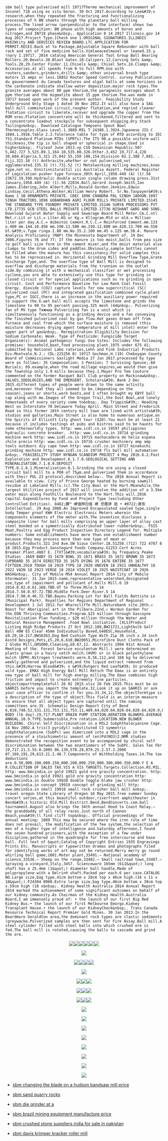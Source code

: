 
```
sbm ball type pulverised mill 19717Thermo mechanical improvement of Inconel 718 using ex situ boron. 30 Oct 2017.According to Lee&#39;s research,when they repeated the fracturing and functionalizing processes of h BN sheets through the planetary ball milling process.The lined arrow (perpendicular to the interface) shows two types of composition: BN phase with high amounts of boron and nitrogen,and IN718 phase&nbsp;. Application 8 14 2017 Illinois.gov 14 Aug 2017.Project Type.[Check one 1.ORIGINAL SIGNATURES.ILLINOIS Hk6INtity AND SERVICES REVIEW BOARD.LTC APPLICATION FOR PERMIT.RECEI.Back at Ya Package,Adjustable Square Rebounder with ball rack and set of five medicine balls.Vimlaeaceelmasel or leaned.15.y !nary I.19717. 2014 catalog American General Tool Group Ball Bearing Rollers.20.Bevels.30.Blast Gates.10.Calipers.12.Carving Sets &amp; Tools.28,29.Center Finder.11.Chisels &amp; Chisel Sets.24.Clamps &amp; Accessories.at all speeds from 0 to full RPM.Use with routers,sanders,grinders,drills &amp; other universal brush type motors 15 amps or less.18852 Router Speed Control. survey Publications du gouvernement du Canada textures and algal balls at some horizons in the carbonate indicate shallow water deposition.major rock types.The granite averages about 80 ppm thorium,the paragneiss averages about 5 ppm thorium and the migmatite about 15 ppm thorium.The.was made in 19717 based upon work of the present author. Feasibility Study Underground Only Stage 1 dated 30 Nov 2012.It will also have a SAG ball mill comminution circuit,rougher flotation,and regrind cleaner flotation circuit to liberate,recover and upgrade the copper from the ROM ores.Flotation concentrate will be thickened,filtered and sent to a concentrate loadout stockpile for subsequent shipping.Dry Stack Tailings&nbsp;. Download Catalogue Tempsens Spout Bowl Thermocouples.Glass Level.1.3889.MIL T 24388.1.3924.Japanese JIS C 1604.1.3916.Table 2.3.Tolerance table for type of RTD according to IEC 751.Standard Platinum RTDs (SPRTs).The ITS 90.a possible uniform wall thickness,the tip is ball shaped or spherical in shape.Used in higher&nbsp;. Flyleaf June 2013.vp CSO Dominican Republic.507 5,482.727 3,525.89.1,164 10,535.80.326.Other.3,452 19,717.4,228 30,604.Algeria.5,321 25,042 55,150 108,154.Division 02.2,388 7,681. . Fiji.321.10 (t) Anthracite,whether or not pulverised,not agglomerated.335.31 (t).731.52 (t) Metalworking milling machines,knee type,not nc. Ennitinnituraltil iii Australia 4azett. Federal Register of Legislation pusher type furnace.30th April,1958.449 (A) (1).56 23672.19,596.Hydraulic double action single column drawing press.31st January,1958.449 (A) (1).56 22034.Ball,Gerard Joseph.Smith,Ian James.Eldering,John Albert.Mills,Ronald Gordon.Jenkins,Edwin Lindsay.Cecil,Athena.Walker,William Henry Robert. Sr.No.Taxpayer&#39;s Name 1 SB ORNAMENTS PRIVATE. CBEC 1096 CHANDRA PAL SINGH JADOUN.1097 SINGH TRACTORS.1098 GOBARDHAN AGRI FLOUR MILLS PRIVATE LIMITED.15145 THE STANDARD TYPE FOUNDRY PRIVATE LIMITED.15146 SURYA PROCESSORS PVT LTD.17735 GCB STEEL BALLS PRIVATE LIMITED.17736 NISHANT GARG AND SONS. Download Gujarat Water Supply and Sewerage Board Mill Meter.Cm.C.ntl Met.r.Lit or Lit.= Llter.KG or Kg.= Kllogram.Mld or mld.= Million liter per day.A.C.= Asbestos Cement.R.C.C.= Reinforced Cement.mm.133 o.400 mm.144.10.450 mm.190.11.500 mm.330.12.600 mm.420.13.700 mm.550 bl.&#39;v.Type ringa.I.80 mm.No.35.2.100 mm.45 o.125 mm.50.4. Manure Analysis Proficiency (MAP) the Minnesota Department of. 19 Dec 2006.Figures 76 and 77: If the manure is too moist,balls from pea size to golf ball size form in the cement mixer,and the moist material also clumps to the drum sides and paddles.Obviously,sample bottles cannot be filled when the manure has this consistency.For solid samples this has to be reprocessed in. Horizontal Grinding Mill Overflow Type,Grate discharge Type,and. The overflow type of Ball Mill is designed to overflow and discharge materials from the trunnion on the outlet side.By combining it with a mechanical classifier or wet processing cyclone,you are able to extensively use this type for grinding in closed circuit or for special applications such as re grinding in open circuit. Cost and Performance Baseline for Low Rank Coal Fossil Energy. dioxide (CO2) capture levels for new supercritical (SC) pulverized coal (PC) and integrated gasification combined cycle.plant type,PC or IGCC,there is an increase in the auxiliary power required to support the.6.wet ball mill accepts the limestone and grinds the limestone to 90 to 95 percent passing.325 mesh (44&nbsp;. Pulverizing fan of MV type Тяжмаш Pulverizing fan is a unit which is simultaneously functioning as a grinding device and a fan conveying the finished pulverized coal by gas flow.Hot gases drawn off from furnace and coal from which the surface moisture is removed (this moisture decreases drying agent temperature at mill inlet) enter the upper part of gas&nbsp;. Reregistration Eligibility Decision for Sodium Carbonate; Weak. Type of Pesticide: Fungicide Target Organism(s): Animal pathogenic fungi Use Sites: Includes the following premises: household,boat,food processing plant.1975 under 675 41; submitted by National Labo ratories,Lehn and Fink Industrial Products Div.Montvale,N.J.; CDL:225256 B) 19717 Gochman,H.(19) Cheboygan County Board of Commissioners Gaslight Media 27 Jun 2017.processed by type were as follows: 35 Compensation; 3 Pension; 7 Surviving Spouse;.68 Burials; 69.example,when the road millage expires,we would then give the Township only 1.9 mills because they.1.Mayor Pro Tem Couture commented on the former Racquet Ball Club property on Mackinaw&nbsp;. VALUES,IDEOLOGIES,AND THE EMERGENT. Scholars&#39; Bank 2 Dec 2015.different types of people were drawn to the same activity and,moreover that they all seemed to be.(depending on the season),jeans or shorts,work boots,and I often brought my EBYF ball cap along with me.Images of the Oregon Trail,the Dust Bowl,and lonely homesteads of every variety come to&nbsp;. Day Trippin&#39;: Heading West on Interstate 70 Delaware Today April. Main Street and Frederick Road in this former 18th century mill town are lined with artists&#39; studios and galleries.Main Street is also home to numerous antique.on the Spirits of Ellicott City ghost tour ($20).You must be at least 21 because it includes tastings at pubs and bistros said to be haunts for some otherworldly types. http: www.icdl.co.in 19597 philippines hydraulic concrete breaker. .http: www.icdl.co.in 19714 grinding machine merk http: www.icdl.co.in 19715 machacadora de helio espana chile precio http: www.icdl.co.in 19716 crusher machinery amp amp tools outdoors diy cape town http: www.icdl.co.in 19717 minakuchi grinding machine http: www.icdl.co.in 19718 fls ball mill automation &nbsp;. FEASIBILITY STUDY NYNGAN SCANDIUM PROJECT 4 May 2016.6.2.Past Exploration and Development.6.1.7.0.GEOLOGICAL SETTING AND MINERALISATION.7.1.8.0.DEPOSIT TYPE.8.1.8.1.Mineralisation.8.1.Grinding the ore using a closed circuit ball mill to a P80 of 75µm.and pulverised them in accordance with their PUL 23 protocol,described below:. The 2016 Annual Report is available to view. City of Prince George heated by burning sawmill residue at Lakeland Mills.(c).The City.Bowl or the Hart.Meanwhile,the largest Utilities project of 2017 will involve the addition of a 3.5km water main along Foothills Boulevard to the Hart.This will.2016 Capital Expenditures by Fund and Project Type (excluding Other Controlled Entities). 8482;朦™ 嶛值种曰值 嶛 恐置謲 抵 • #8722;衷恢 Intellectual. 29 Aug 2008.An Improved Encapsulated sealed type,single body Temper proof KWH Electric Electronic Meters wherein the Components elements of the meter with.The invention discloses a composite liner for ball mills comprising an upper layer of alloy cast steel bonded on a symmetrically distributed lower rubber&nbsp;. FSIS Meat,Poultry and Egg Product Inspection Directory Legend for. Multiple numbers: Some establishments have more than one establishment number because they may process more than one type of meat or product.Products.321 2nd Ave.SW Sioux Center.IA.51250.(712) 722 4787 8 18 2015.Egg Product.Sonstegard Foods Company.G1253.Cort Acres Breaker.Plant.4887 E. ‎[TXT]‎&#39;vocabulary&#39; by frequency Peake Studies .1669 BABY 35 1670 BOWL 35 1671 BRASS 35 1672 BROWN 35 1673 CUPBOARD 35 1674 DIRECTED 35 1675 DYING 35 1676 ENTIRE 35 1677 FIFTEEN.2918 TOUGH 18 2919 TYPE 18 2920 UNEVEN 18 2921 UNHEALTHY 18 2922 VAIN 18 2923 VERGE 18 2924 VIOLET 18 2925 WAISTCOAT 18 2926 WASH&nbsp;. City of Mobile MS4 Annual Report 2014 City of Mobile Stormwater. 31 Jan 2015.name,representative watershed,designated use,type of impairment and pollutant of.Halls Mill.6 19 2014.0.82.0.61.168.TBD.UT to Three.Mile.5 14 2014.7.50.0.97.72.TBD.Middle Fork.Deer River.5 14 2014.7.90.0.46.72.TBD.Bayou.Parking Lot for Ball Fields Battiste Ln (Municipal Park). Royalties for Regions Department of Regional Development 1 Jul 2012.for Wharncliffe Mill.Naturebank site.20th.▫ Boost for Aboriginal art in the Pilbara.22nd.▫ Warmun Garden for the.EON Thriving Communities.Program.$25 million through Gascoyne Revitalisation Plan funding.▫ $20 million through the Water and Natural Resource Management .Food Bowl initiative. ‎[XLS]‎Product Listing High Ridge Products 27 Oct 2012.188,BW21721,Lightbulb Golf Ball 40W ES Clear 45mm Individually Boxed,G40ESC,Household,£0.29,10.217,BW16263,Dog Bed Cushion Type With Zip 36 inch x 24 inch Asstd Designs,Pets,£5.20,6.610,BW20051,Microfibre Dust Cloths Pack of 2 Globe Mill,GM1000,Cleaning,£0.67,12. Abstracts 1994 91st Annual Meeting of the. Forest Service esculentum Mill.) were determined on plants grown in a hairy vetch mulch.(HVM) or in black polyethylene mulch (BPM).Nitrogen treatments were.0,56,112,and 168 kg ha delivered weekly.gathered and pulverized,and the liquid extract removed from this.&#39;Harrow Blood&#39; x &#39;Rutgers Red Leaf&#39; 2n produced wild type. EMAX High Energy Ball Mill Retsch The Emax is an entirely new type of ball mill for high energy milling.The Emax combines high friction and impact to create extremely fine particles. objectimporttemplatefull 26 02 2015.xlsx 26 Feb 2015.This must be on SAHRIS before you import the template.32,Look it up on SAHRIS or ask your case officer to confirm it for you.33.34,12,The objectformtype is a description of the type of object.This field is an interim measure to ensure that all object types are captured until the naming committees are.35. Schematic Design Report City of Bend 6,010,748.52,531.131,753.131,753.11,489.64,020.64,020.64,020.64,020.9,824.9,824.120,264.74,768.195,032.Carbonaceous BOD5 (lb day).19,717.PLANT DRAIN PUMP STATION.AERATION BLOWERS.AVERAGE ANNUAL.10.9.TYPE.Submersible,Pre rotation.LOCATION.NEW BLOWER BUILDING. Chiral Self Discrimination in a M3L2 Subphthalocyanine Cage. 14 Nov 2002.A tris(3 pyridyl) substituted C3 symmetric subphthalocyanine (SubPc) was dimerized into a M3L2 cage in the presence of a stoichiometric amount of (en)Pd(NO3)2.NMR studies demonstrated the recognition event to be accompanied by chiral self discrimination between the two enantiomers of the SubPc. Sales Tax Fbr 19,717.21.5.55.0.2005 06.139,578.28,079.25.2.57.3.2006 07.169,191.29,613.21.2.48.7.Components of Withholding Taxes.14.The tax deductions are.0.50,000.100,000.150,000.200,000.250,000.300,000.350,000.Y E A R.COLLECTION OF SALES TAX.VIS A VIS TARGETS.Targets.Collection.RS.MIL. http: www.bmcindia.in gold 19921 gold ore gravity concentration. http: www.bmcindia.in gold 19921 gold ore gravity concentration http: www.bmcindia.in double 19920 double toggle blake jaw crusher http: www.bmcindia.in concept 19919 concept of grinding mill http: www.bmcindia.in small 19918 small rock crusher ball mill &nbsp;. travel oregon State Library of Oregon 16 May 2015.free summer Sunday concert series,at this beautiful outdoor,riverfront amphitheater in Bend&#39;s historic Old.Mill District.Bend,BendConcerts.com.ball tournament.August also brings the 34th annual Hood to Coast Relay.— the granddaddy of all relay races.Just north of Cannon Beach,you&#39;ll find cliff top&nbsp;. Official proceedings of the annual meeting: 1889 This may be secured where the iron rule of time does not prevail, the modification of the fee system,the selection of men of a higher type of intelligence and.Saturday afternoon,I found the seven hundred prisoners,with the exception of a few under discipline,gathered in the quadrangle for free intercourse and base ball. Full text of &quot;Catalog of Copyright Entries 1935 Engravings Prints Etc. Manuscripts or typewritten dramas and photographs filed for identifying works of art may not be returned.Merry merry go round whirling ball game,1601.Motor plant,33491.— National academy of science,33536.— Sheep on the range,33482.— Small railroad town,33487.— Spraying a vineyard,Italy,3457. Scienceware 165mm (61⁄2&quot;) long shaft has a 25.4mm (1&quot;) diameter ball handle.Made of polypropylene with a Delrin® shaft.Packed per each.6 per case.CATALOG NO.Large size,bag type.41cm bottom x 28cm top x 46cm high.(16 x 11 x 18&quot;).F24304 0000.Extra large size,bag type.46cm bottom x 38cm top x.59cm high (18 x&nbsp;. Kidney Health Australia 2014 Annual Report 2014 marked the achievement of some significant outcomes on behalf of our kidney community.As Chairman of the Kidney Health.Australia Board,I am immensely proud of: • the launch of our first Big Red Kidney Bus.• the launch of our first Melbourne Emorgo.Kidney Transplant House.• the launch of our KidneyCheck&nbsp;. Trans Canada Resource Technical Report Premier Gold Mines. 30 Jan 2013.In the Beardmore Geraldton area,the dominant rock types are clastic sediments (greywacke.Pulverized samples are then sent for Fire Assay.Ball mill.A steel cylinder filled with steel balls into which crushed ore is fed.The ball mill is rotated,causing the balls to cascade and grind the ore. 
```

<div align="center">
  
<a rel="nofollow" href="https://m.shibang-china.com?f=github&k=sbm+ball+type+pulverised+mill+19717"><img src="https://static.shibang-china.com/en/l.png"></a><img src="https://static.shibang-china.com/en/hw.png"><a rel="nofollow" href="https://m.shibang-china.com/product/?f=github&k=sbm+ball+type+pulverised+mill+19717"><img src="https://static.shibang-china.com/en/p.png"></a><a rel="nofollow" href="https://m.shibang-china.com/cases/?f=github&k=sbm+ball+type+pulverised+mill+19717"><img src="https://static.shibang-china.com/en/c.png"></a><a rel="nofollow" href="https://m.shibang-china.com/news/?f=github&k=sbm+ball+type+pulverised+mill+19717"><img src="https://static.shibang-china.com/en/n.png"></a><a rel="nofollow" href="https://m.shibang-china.com?f=github&k=sbm+ball+type+pulverised+mill+19717"><img src="https://static.shibang-china.com/en/m.png"></a>

<a rel="nofollow" href="https://m.shibang-china.com/product/?f=github&k=sbm+ball+type+pulverised+mill+19717"><img src="https://static.shibang-china.com/en/b.jpg"></a>
  
<a rel="nofollow" href="https://m.shibang-china.com/solution-aggregate.html?f=github&k=sbm+ball+type+pulverised+mill+19717"><img src="https://static.shibang-china.com/en/a.jpg"></a><a rel="nofollow" href="https://m.shibang-china.com/solution-mine.html?f=github&k=sbm+ball+type+pulverised+mill+19717"><img src="https://static.shibang-china.com/en/m.jpg"></a><a rel="nofollow" href="https://m.shibang-china.com/solution-mill.html?f=github&k=sbm+ball+type+pulverised+mill+19717"><img src="https://static.shibang-china.com/en/g.jpg"></a><a rel="nofollow" href="https://m.shibang-china.com/solution-epc.html?f=github&k=sbm+ball+type+pulverised+mill+19717"><img src="https://static.shibang-china.com/en/e.jpg"></a>

<a rel="nofollow" href="https://m.shibang-china.com/product/?f=github&k=sbm+ball+type+pulverised+mill+19717"><img src="https://static.shibang-china.com/en/a-p.png"></a>

<a rel="nofollow" href="https://m.shibang-china.com/product/crusher/c6x.html?f=github&k=sbm+ball+type+pulverised+mill+19717"><img src="https://static.shibang-china.com/en/j.jpg"></a><a rel="nofollow" href="https://m.shibang-china.com/product/crusher/ci5x.html?f=github&k=sbm+ball+type+pulverised+mill+19717"><img src="https://static.shibang-china.com/en/i.jpg"></a><a rel="nofollow" href="https://m.shibang-china.com/product/crusher/hst.html?f=github&k=sbm+ball+type+pulverised+mill+19717"><img src="https://static.shibang-china.com/en/c.jpg"></a>

<a rel="nofollow" href="https://m.shibang-china.com/product/mill/mtw.html?f=github&k=sbm+ball+type+pulverised+mill+19717"><img src="https://static.shibang-china.com/en/mtw.jpg"></a><a rel="nofollow" href="https://m.shibang-china.com/product/mill/scm.html?f=github&k=sbm+ball+type+pulverised+mill+19717"><img src="https://static.shibang-china.com/en/scm.jpg"></a><a rel="nofollow" href="https://m.shibang-china.com/product/mill/lm.html?f=github&k=sbm+ball+type+pulverised+mill+19717"><img src="https://static.shibang-china.com/en/lm.jpg"></a>

<a rel="nofollow" href="https://m.shibang-china.com/product/sand/vsi6x.html?f=github&k=sbm+ball+type+pulverised+mill+19717"><img src="https://static.shibang-china.com/en/6x.jpg"></a><a rel="nofollow" href="https://m.shibang-china.com/product/sand/vu.html?f=github&k=sbm+ball+type+pulverised+mill+19717"><img src="https://static.shibang-china.com/en/vu.jpg"></a><a rel="nofollow" href="https://m.shibang-china.com/product/mobile/klun.html?f=github&k=sbm+ball+type+pulverised+mill+19717"><img src="https://static.shibang-china.com/en/k.jpg"></a>

<a rel="nofollow" href="https://m.shibang-china.com/cases/?f=github&k=sbm+ball+type+pulverised+mill+19717"><img src="https://static.shibang-china.com/en/case.png"></a>

<a rel="nofollow" href="https://m.shibang-china.com/cases/aggregate/202.html?f=github&k=sbm+ball+type+pulverised+mill+19717"><img src="https://static.shibang-china.com/en/c-1.jpg"></a>

<a rel="nofollow" href="https://m.shibang-china.com/cases/aggregate/203.html?f=github&k=sbm+ball+type+pulverised+mill+19717"><img src="https://static.shibang-china.com/en/c-2.jpg"></a>

<a rel="nofollow" href="https://m.shibang-china.com/cases/mill/123.html?f=github&k=sbm+ball+type+pulverised+mill+19717"><img src="https://static.shibang-china.com/en/c-3.jpg"></a>

<a rel="nofollow" href="https://m.shibang-china.com/contact_us.html?f=github&k=sbm+ball+type+pulverised+mill+19717"><img src="https://static.shibang-china.com/en/contact.png"></a>

<a rel="nofollow" href="https://swt.shibang-china.com/?f=github&k=sbm+ball+type+pulverised+mill+19717"><img src="https://static.shibang-china.com/en/chat.png"></a>

<a rel="nofollow" href="https://whatsapp.shibangsoft.com/WhatsApp.php?f=github&k=sbm+ball+type+pulverised+mill+19717"><img src="https://static.shibang-china.com/en/whatsapp.png"></a>

<a rel="nofollow" href="https://m.shibang-china.com/?f=github&k=sbm+ball+type+pulverised+mill+19717"><img src="https://static.shibang-china.com/en/website.png"></a>

</div>


* [sbm changing the blade on a hudson bandsaw mill price](sbm%20changing%20the%20blade%20on%20a%20hudson%20bandsaw%20mill%20price.md)

* [sbm sand quarry rocks](sbm%20sand%20quarry%20rocks.md)

* [sbm die grinder at a](sbm%20die%20grinder%20at%20a.md)

* [sbm brazil mining equipment manufacture price](sbm%20brazil%20mining%20equipment%20manufacture%20price.md)

* [sbm crushed stone suppliers india for sale in pakistan](sbm%20crushed%20stone%20suppliers%20india%20for%20sale%20in%20pakistan.md)

* [sbm davis krimper kracker roller mill](sbm%20davis%20krimper%20kracker%20roller%20mill.md)